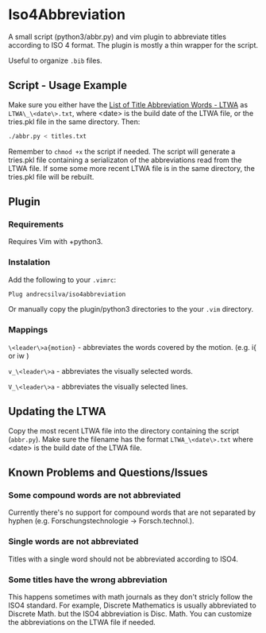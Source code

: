 # Iso4Abbreviation

A small script (python3/abbr.py) and vim plugin to abbreviate titles according to ISO 4 format. The plugin is mostly a thin wrapper for the script.

Useful to organize `.bib` files.

## Script - Usage Example

Make sure you either have the [List of Title Abbreviation Words - LTWA](http://www.issn.org/services/online-services/access-to-the-ltwa/) as `LTWA\_\<date\>.txt`, where \<date\> is the build date of the LTWA file, or the tries.pkl file in the same directory. Then:

```bash
./abbr.py < titles.txt
```
Remember to `chmod +x` the script if needed. The script will generate a tries.pkl file containing a serializaton of the abbreviations read from the LTWA file. If some some more recent LTWA file is in the same directory, the tries.pkl file will be rebuilt.

## Plugin

### Requirements

Requires Vim with +python3.

### Instalation

Add the following to your `.vimrc`:

```bash
Plug andrecsilva/iso4abbreviation
```

Or manually copy the plugin/python3 directories to the your `.vim` directory.

### Mappings

`\<leader\>a{motion}` - abbreviates the words covered by the motion. (e.g. i{ or iw )

`v_\<leader\>a` - abbreviates the visually selected words.

`V_\<leader\>a` - abbreviates the visually selected lines.

## Updating the LTWA

Copy the most recent LTWA file into the directory containing  the script (`abbr.py`). Make sure the filename has the format `LTWA_\<date\>.txt` where \<date\> is the build date of the LTWA file.

## Known Problems and Questions/Issues

### Some compound words are not abbreviated

Currently there's no support for compound words that are not separated by hyphen (e.g. Forschungstechnologie -> Forsch.technol.).

### Single words are not abbreviated

Titles with a single word should not be abbreviated according to ISO4.

### Some titles have the wrong abbreviation

This happens sometimes with math journals as they don't stricly follow the ISO4 standard. For example, Discrete Mathematics is usually abbreviated to Discrete Math. but the ISO4 abbreviation is Disc. Math. You can customize the abbreviations on the LTWA file if needed.
